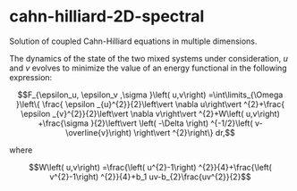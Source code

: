 # cahn-hilliard-2D-spectral
Solution of coupled Cahn-Hilliard equations in multiple dimensions.

The dynamics of the state of the two mixed systems under consideration, $u$ and $v$ evolves to minimize the value of
an energy functional in the following expression: 



$$F_{\epsilon_u, \epsilon_v ,\sigma }\left( u,v\right) =\int\limits_{\Omega }\left\{ \frac{
\epsilon _{u}^{2}}{2}\left\vert \nabla u\right\vert ^{2}+\frac{
\epsilon _{v}^{2}}{2}\left\vert \nabla v\right\vert ^{2}+W\left(
u,v\right) +\frac{\sigma }{2}\left\vert \left( -\Delta \right)
^{-1/2}\left( v-\overline{v}\right) \right\vert ^{2}\right\} dr,$$

where

$$W\left( u,v\right) =\frac{\left( u^{2}-1\right) ^{2}}{4}+\frac{\left(
v^{2}-1\right) ^{2}}{4}+b_1 uv-b_{2}\frac{uv^{2}}{2}$$

